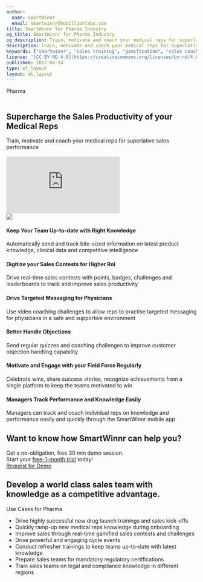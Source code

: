 ```yaml
---
author:
  name: SmartWinnr
  email: smartwinnr@mobillionlabs.com
title: SmartWinnr for Pharma Industry
og_title: SmartWinnr for Pharma Industry
og_description: Train, motivate and coach your medical reps for superlative sales performance using SmartWinnr
description: Train, motivate and coach your medical reps for superlative sales performance using SmartWinnr
keywords: ["smartwinnr", "sales training", "gamification", "sales coaching", "sales performance", "sales enablement", "solutions", "new product launch", "new offer launch", "new service launch", "train partners", "train distributors", "pharma", "pharmaceuticals", "medical reps", "MR"]
license: '[CC BY-ND 4.0](https://creativecommons.org/licenses/by-nd/4.0)'
published: 2017-04-14
type: ml_layout
layout: ml_layout
---
```


<section class="ml_pharma_top_section">
  <div class="ml_no_padding_bottom50">
    <!-- <div class="col-lg-10 col-md-10 col-sm-12 col-xs-12"> -->
      <div class="ml_label ml_smartpath_badge">Pharma</div><br>
      <h1>Supercharge the Sales Productivity of your Medical Reps</h1>
      <div class="ml-font20 padding0">Train, motivate and coach your medical reps for superlative sales performance</div></br>
      <div class="ml_iframe_video_container">
        <div class="ml_iframe_video_wrapper">
          <iframe class="" src="https://www.youtube.com/embed/7QorLU72-2c?rel=0" frameborder="0" allow="accelerometer; autoplay; encrypted-media; gyroscope; picture-in-picture" allowfullscreen></iframe>
        </div>
      </div>
      <!-- <p align="left" class="ml-padding-top ml-padding-bottom10"><a class="ml-button" align="center" href="/request-demo">Request demo</a></p> -->
    <!-- </div> -->
  </div>
  <img class="swoop" src="/images/swoop_mask.min.svg">
</section>

<!-- <section class="ml-homepage-first-section">
  <div class="padding50">
    <div class="row ml-margin-bottom0">
      <div class="col-lg-5 col-md-5 col-sm-12 col-xs-12">
        <h1>Supercharge the Sales Productivity of your Medical Reps</h1>
        <div class="ml-font20">Train, motivate and coach your medical reps for superlative sales performance</div></br>
        <p align="center" class="ml-padding-top ml-padding-bottom10"><a class="ml-request-demo-button" align="center" href="/request-demo">Request demo</a></p>
      </div>
      <div class="col-lg-7 col-md-7 col-sm-12 col-xs-12">
        <script src="https://fast.wistia.com/embed/medias/r7xfygdjgw.jsonp" async></script>
        <script src="https://fast.wistia.com/assets/external/E-v1.js" async></script>
        <div class="wistia_responsive_padding" style="padding:56.25% 0 0 0;position:relative;">
          <div class="wistia_responsive_wrapper" style="height:100%;left:0;position:absolute;top:0;width:100%;">
            <div class="wistia_embed wistia_async_r7xfygdjgw videoFoam=true" style="height:100%;position:relative;width:100%">
              <div class="wistia_swatch" style="height:100%;left:0;opacity:0;overflow:hidden;position:absolute;top:0;transition:opacity 200ms;width:100%;">
                <img src="https://fast.wistia.com/embed/medias/r7xfygdjgw/swatch" style="filter:blur(5px);height:100%;object-fit:contain;width:100%;" alt="" onload="this.parentNode.style.opacity=1;" />
              </div>
            </div>
          </div>
        </div>
      </div>
    </div>
  </div>
</section> -->

<section class="ml-background-white">
  <div class="padding50">
    <div class="row ml_text_flex_row">
      <div class="col-lg-4 col-md-4 col-sm-6 col-xs-12">
        <h4 class="ml-title-font">Keep Your Team Up-to-date with Right Knowledge</h4>
        <div class="ml-subtext">Automatically send and track bite-sized information on latest product knowledge, clinical data and competitive intelligence</div>
      </div>
      <div class="col-lg-4 col-md-4 col-sm-6 col-xs-12">
        <h4 class="ml-title-font">Digitize your Sales Contests for Higher RoI</h4>
        <div class="ml-subtext">Drive real-time sales contests with points, badges, challenges and leaderboards to track and improve sales productivity</div>
      </div>
      <div class="col-lg-4 col-md-4 col-sm-6 col-xs-12">
        <h4 class="ml-title-font">Drive Targeted Messaging for Physicians</h4>
        <div class="ml-subtext">Use video coaching challenges to allow reps to practise targeted messaging for physicians in a safe and supportive environment</div>
      </div>
      <div class="col-lg-4 col-md-4 col-sm-6 col-xs-12">
        <h4 class="ml-title-font">Better Handle Objections</h4>
        <div class="ml-subtext">Send regular quizzes and coaching challenges to improve customer objection handling capability</div>
      </div>
      <div class="col-lg-4 col-md-4 col-sm-6 col-xs-12">
        <h4 class="ml-title-font">Motivate and Engage with your Field Force Regularly</h4>
        <div class="ml-subtext">Celebrate wins, share success stories, recognize achievements from a single platform to keep the teams motivated to win</div>
      </div>
      <div class="col-lg-4 col-md-4 col-sm-6 col-xs-12">
        <h4 class="ml-title-font">Managers Track Performance and Knowledge Easily</h4>
        <div class="ml-subtext">Managers can track and coach individual reps on knowledge and performance easily and quickly through the SmartWinnr mobile app</div>
      </div>
    </div>
  </div>
</section>

<section class="ml_industries_banner ml_no_padding_bottom_right20">
  <div class="row ml_div_contents_in_center">
    <div class="col-lg-8 col-md-8 col-sm-7 col-xs-12">
      <h1 class="ml_industries_banner_header">Want to know how SmartWinnr can help you?</h1>
      <div class="ml_industries_banner_sub_header padding0">Get a no-obligation, free 30 min demo session.</div>
      <div class="ml_industries_banner_sub_header padding0">Start your <u>free-1-month trial</u> today!</div>
      <div class="ml_industries_banner_button_div text-center">
        <a class="ml_industries_banner_button" align="center" href="/request-demo">Request for Demo</a>
      </div>
    </div>
    <div class="col-lg-4 col-md-4 col-sm-5 col-xs-12 ml-margin-bottom0 text-center padding0">
      <img class="ml_industries_banner_image" alt="" src="/images/industryBanners/MedicalDevices_Pharma.png" class="ml-padding-top0 ml-padding-bottom0">
    </div>
  </div>
</section>

<section class="ml_background padding50">
    <div class="row ml-margin-bottom20">
      <div class="col-lg-5 col-md-5 col-sm-6 col-xs-12 ml-text-on-image">
        <h1>Develop a world class sales team with knowledge as a competitive advantage.</h1>
      </div>
      <div class="col-lg-7 col-md-7 col-sm-6 col-xs-12 ml-sales-use-case">
        <p class="ml-bold-text ml_body_text_black">Use Cases for Pharma</p>
        <ul class="ml_ul_tick">
          <li class="ml_body_text_black">Drive highly successful new drug launch trainings and sales kick-offs</li>
          <li class="ml_body_text_black">Quickly ramp-up new medical reps knowledge during onboarding</li>
          <li class="ml_body_text_black">Improve sales through real-time gamified sales contests and challenges</li>
          <li class="ml_body_text_black">Drive powerful and engaging cycle events</li>
          <li class="ml_body_text_black">Conduct refresher trainings to keep teams up-to-date with latest knowledge</li>
          <li class="ml_body_text_black">Prepare sales teams for mandatory regulatory certifications</li>
          <li class="ml_body_text_black">Train sales teams on legal and compliance knowledge in different regions</li>
        </ul>
      </div>
    </div>
</section>

<!-- <div class="row ml-margin0 padding50">
  <h2 class="text-center">Related Resources</h2>
  <div class="ml_slider_related_blogs">
    <div class="waterfall__item" onclick="location.href='https://www.smartwinnr.com/post/5-sales-contests-for-pharma-and-medical-device-companies/';">
      <div class="card post post-summary reveal enter">
        <div class="card-header postinfo">
          <img src="/images/blog-60/60.5-sales-contests-for-pharma-and-medical-device-companies.jpg">
          <span class="card-title ml-margin-bottom0">
            <a class="ml-margin-bottom0">5 Sales Contest Ideas for Pharmaceuticals and Medical Devices Companies</a>
          </span>
        </div>
        <div class="card-content">
          <article class="article">
            Medical devices and Pharmaceutical sellers today are more driven than ever to close sales with aggressive outreach efforts and repeated contact with the customer.
          </article>
        </div>
      </div>
    </div>
    <div class="waterfall__item" onclick="location.href='https://www.smartwinnr.com/post/top-20-sales-contest-names/';">
      <div class="card post post-summary reveal enter">
        <div class="card-header postinfo">
          <img src="/images/blog-44/44.top-20-sales-contest-names.jpg">
          <span class="card-title ml-margin-bottom0">
            <a class="ml-margin-bottom0">Top 20 Sales Contest Names</a>
          </span>
        </div>
        <div class="card-content">
          <article class="article">
            Sales contests create a healthy competitive environment in your sales department. According to the 80/20 rule, only 20% of sales made by salespeople make up for an overall 80% of the company revenue.
          </article>
        </div>
      </div>
    </div>
    <div class="waterfall__item" onclick="location.href='https://www.smartwinnr.com/post/25-creative-sales-team-names/';">
      <div class="card post post-summary reveal enter">
        <div class="card-header postinfo">
          <img src="/images/blog-53/53.25-creative-sales-team-names.jpg">
          <span class="card-title ml-margin-bottom0">
            <a class="ml-margin-bottom0">25 Creative Sales Team Names</a>
          </span>
        </div>
        <div class="card-content">
          <article class="article">
            What's in a name? A lot actually! When we think of successful sport team names, like the New England Patriots or the New York Yankees, we picture the motivated individuals that make up the team.
          </article>
        </div>
      </div>
    </div>
    <div class="waterfall__item" onclick="location.href='https://www.smartwinnr.com/post/25-creative-sales-team-names/';">
      <div class="card post post-summary reveal enter">
        <div class="card-header postinfo">
          <img src="/images/blog-53/53.25-creative-sales-team-names.jpg">
          <span class="card-title ml-margin-bottom0">
            <a class="ml-margin-bottom0">23 Sales incentive ideas to keep your sales team motivated</a>
          </span>
        </div>
        <div class="card-content">
          <article class="article">
            What's in a name? A lot actually! When we think of successful sport team names, like the New England Patriots or the New York Yankees, we picture the motivated individuals that make up the team.
          </article>
        </div>
      </div>
    </div>
    <div class="waterfall__item" onclick="location.href='https://www.smartwinnr.com/post/sales-contest-communication-template/';">
      <div class="card post post-summary reveal enter">
        <div class="card-header postinfo">
          <img src="/images/blog-45/45.sales-contest-communication-template.jpg">
          <span class="card-title ml-margin-bottom0">
            <a class="ml-margin-bottom0">Sales Contest Communication Template</a>
          </span>
        </div>
        <div class="card-content">
          <article class="article">
            Are you planning to implement a sales contest for your sales department? At a minimum, you’ll need to follow these 3 vital rules:
          </article>
        </div>
      </div>
    </div>
    <div class="waterfall__item" onclick="location.href='https://www.smartwinnr.com/post/funny-sales-team-names/';">
      <div class="card post post-summary reveal enter">
        <div class="card-header postinfo">
          <img src="/images/84.funny-sales-team-names.jpg">
          <span class="card-title ml-margin-bottom0">
            <a class="ml-margin-bottom0">Funny Sales Team Names</a>
          </span>
        </div>
        <div class="card-content">
          <article class="article">
            We can all agree that coming up with a perfect sales team name is a bit of a struggle. A sales team consists of various people with different mindsets and preferences.
          </article>
        </div>
      </div>
    </div>
    <div class="waterfall__item" onclick="location.href='https://www.smartwinnr.com/post/creative-employee-recognition-award-names/';">
      <div class="card post post-summary reveal enter">
        <div class="card-header postinfo">
          <img src="/images/86.creative-employee-recognition-award-names.jpg">
          <span class="card-title ml-margin-bottom0">
            <a class="ml-margin-bottom0">Creative Employee Recognition Award Names</a>
          </span>
        </div>
        <div class="card-content">
          <article class="article">
            When someone says <b>“Olympics Gold Medalist”</b>, what comes to your mind? Whether you are a sports fan or not, you can’t help but imagine an athlete who is hardworking, talented, and determined to win the gold medal.
          </article>
        </div>
      </div>
    </div>
    <div class="waterfall__item" onclick="location.href='https://www.smartwinnr.com/post/10-effective-techniques-to-overcome-sales-objections/';">
      <div class="card post post-summary reveal enter">
        <div class="card-header postinfo">
          <img src="/images/blog-39/39.10-effective-techniques-to-overcome-sales-objections.jpg">
          <span class="card-title ml-margin-bottom0">
            <a class="ml-margin-bottom0">10 Effective Techniques to overcome Sales Objections</a>
          </span>
        </div>
        <div class="card-content">
          <article class="article">
            “I’m OK with the current situation and don’t feel the need to change.” “It’s too expensive. We don’t have budget.”
          </article>
        </div>
      </div>
    </div>
    <div class="waterfall__item" onclick="location.href='https://www.smartwinnr.com/post/does-good-product-knowledge-help-sales-teams-to-sell-effectively/';">
      <div class="card post post-summary reveal enter">
        <div class="card-header postinfo">
          <img src="/images/5-ways-product-knowledge.png">
          <span class="card-title ml-margin-bottom0">
            <a class="ml-margin-bottom0">How Good Product Knowledge help Sales Teams to Sell Effectively</a>
          </span>
        </div>
        <div class="card-content">
          <article class="article">
            ‘Knowledge is power’. This saying is more relevant than ever in today’s market. Potential buyers are armed with a lot of research and knowledge before they make a purchase decision.
          </article>
        </div>
      </div>
    </div>
    <div class="waterfall__item" onclick="location.href='https://www.smartwinnr.com/post/sales-coaching-playbook-part-1-competency-framework/';">
      <div class="card post post-summary reveal enter">
        <div class="card-header postinfo">
          <img src="/images/21.sales coaching.png">
          <span class="card-title ml-margin-bottom0">
            <a class="ml-margin-bottom0">Sales Coaching Playbook Part 1 - Competency Framework</a>
          </span>
        </div>
        <div class="card-content">
          <article class="article">
            Why is Sales Coaching important? What if your sales reps perform 19% better-- not just over the next several weeks, but month after month.
          </article>
        </div>
      </div>
    </div>
    <div class="waterfall__item" onclick="location.href='https://www.smartwinnr.com/post/sales-coaching-playbook-part-2-training-managers-to-coach/';">
      <div class="card post post-summary reveal enter">
        <div class="card-header postinfo">
          <img src="/images/22.sales-coaching-playbook-part-2-training-managers-to-coach.png">
          <span class="card-title ml-margin-bottom0">
            <a class="ml-margin-bottom0">Sales Coaching PlayBook Part 2 - Training the Managers to Coach</a>
          </span>
        </div>
        <div class="card-content">
          <article class="article">
            This article is the continuation of the sales coaching playbook part-1. In the previous article, we have focussed on creating a structured competency framework for coaching the sales team.
          </article>
        </div>
      </div>
    </div>
    <div class="waterfall__item" onclick="location.href='https://www.smartwinnr.com/post/sales-coaching-playbook-3-how-to-measure-the-success-of-coaching/';">
      <div class="card post post-summary reveal enter">
        <div class="card-header postinfo">
          <img src="/images/23.coaching measures.png">
          <span class="card-title ml-margin-bottom0">
            <a class="ml-margin-bottom0">Sales Coaching Playbook Part 3- How to Measure Success of Coaching</a>
          </span>
        </div>
        <div class="card-content">
          <article class="article">
            Welcome to the third part in the series of sales coaching playbook. In the first two parts we have discussed about: 
          </article>
        </div>
      </div>
    </div>
  </div>
</div> -->